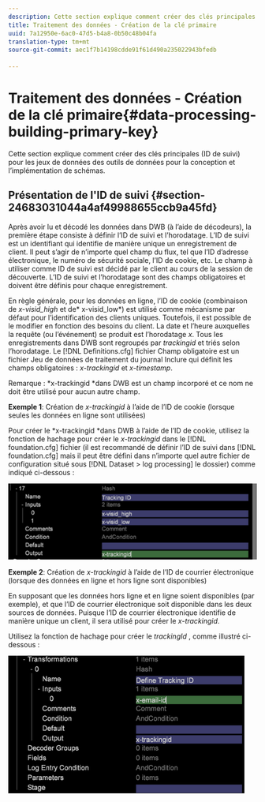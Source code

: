 ```yaml
---
description: Cette section explique comment créer des clés principales (ID de suivi) pour les jeux de données des outils de données pour la conception et l’implémentation de schémas.
title: Traitement des données - Création de la clé primaire
uuid: 7a12950e-6ac0-47d5-b4a8-0b50c48b04fa
translation-type: tm+mt
source-git-commit: aec1f7b14198cdde91f61d490a235022943bfedb

---
```



# Traitement des données - Création de la clé primaire{#data-processing-building-primary-key}

Cette section explique comment créer des clés principales (ID de suivi) pour les jeux de données des outils de données pour la conception et l’implémentation de schémas.

## Présentation de l&#39;ID de suivi {#section-24683031044a4af49988655ccb9a45fd}

Après avoir lu et décodé les données dans DWB (à l’aide de décodeurs), la première étape consiste à définir l’ID de suivi et l’horodatage. L’ID de suivi est un identifiant qui identifie de manière unique un enregistrement de client. Il peut s’agir de n’importe quel champ du flux, tel que l’ID d’adresse électronique, le numéro de sécurité sociale, l’ID de cookie, etc. Le champ à utiliser comme ID de suivi est décidé par le client au cours de la session de découverte. L’ID de suivi et l’horodatage sont des champs obligatoires et doivent être définis pour chaque enregistrement.

En règle générale, pour les données en ligne, l’ID de cookie (combinaison de *x-visid_high* et de* x-visid_low*) est utilisé comme mécanisme par défaut pour l’identification des clients uniques. Toutefois, il est possible de le modifier en fonction des besoins du client. La date et l’heure auxquelles la requête (ou l’événement) se produit est l’horodatage *x*. Tous les enregistrements dans DWB sont regroupés par *trackingid* et triés selon l’horodatage. Le [!DNL Definitions.cfg] fichier Champ obligatoire est un fichier Jeu de données de traitement du journal Inclure qui définit les champs obligatoires : *x-trackingid* et *x-timestamp*.

Remarque : *x-trackingid *dans DWB est un champ incorporé et ce nom ne doit être utilisé pour aucun autre champ.

**Exemple 1**: Création de *x-trackingid* à l’aide de l’ID de cookie (lorsque seules les données en ligne sont utilisées)

Pour créer le *x-trackingid *dans DWB à l’aide de l’ID de cookie, utilisez la fonction de hachage pour créer le *x-trackingid* dans le [!DNL foundation.cfg] fichier (il est recommandé de définir l’ID de suivi dans [!DNL foundation.cfg] mais il peut être défini dans n’importe quel autre fichier de configuration situé sous [!DNL Dataset > log processing] le dossier) comme indiqué ci-dessous :

![](assets/dwb_impl_primary_key1.png)

**Exemple 2**: Création de *x-trackingid* à l’aide de l’ID de courrier électronique (lorsque des données en ligne et hors ligne sont disponibles)

En supposant que les données hors ligne et en ligne soient disponibles (par exemple), et que l’ID de courrier électronique soit disponible dans les deux sources de données. Puisque l’ID de courrier électronique identifie de manière unique un client, il sera utilisé pour créer le *x-trackingid*.

Utilisez la fonction de hachage pour créer le *trackingId* , comme illustré ci-dessous :

![](assets/dwb_impl_primary_key2.png)

